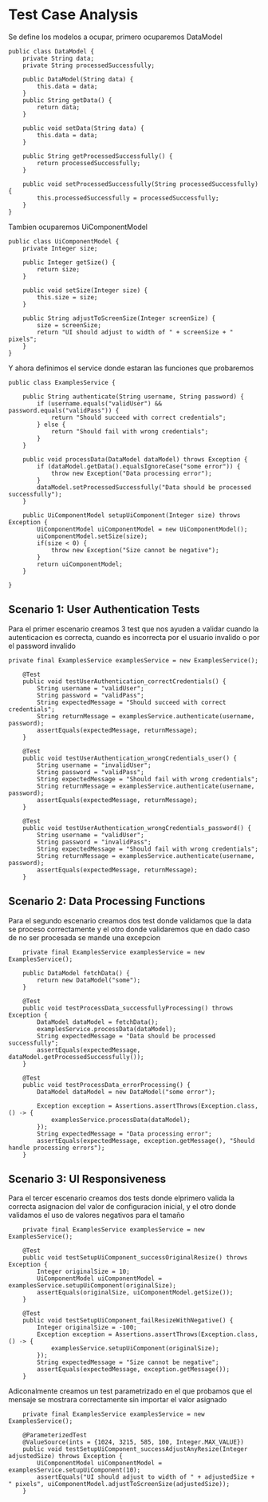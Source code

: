 # Test Case Analysis

Se define los modelos a ocupar, primero ocuparemos DataModel
```
public class DataModel {
    private String data;
    private String processedSuccessfully;

    public DataModel(String data) {
        this.data = data;
    }
    public String getData() {
        return data;
    }

    public void setData(String data) {
        this.data = data;
    }

    public String getProcessedSuccessfully() {
        return processedSuccessfully;
    }

    public void setProcessedSuccessfully(String processedSuccessfully) {
        this.processedSuccessfully = processedSuccessfully;
    }
}
```

Tambien ocuparemos UiComponentModel
```
public class UiComponentModel {
    private Integer size;

    public Integer getSize() {
        return size;
    }

    public void setSize(Integer size) {
        this.size = size;
    }

    public String adjustToScreenSize(Integer screenSize) {
        size = screenSize;
        return "UI should adjust to width of " + screenSize + " pixels";
    }
}
```

Y ahora definimos el service donde estaran las funciones que probaremos
```
public class ExamplesService {

    public String authenticate(String username, String password) {
        if (username.equals("validUser") && password.equals("validPass")) {
            return "Should succeed with correct credentials";
        } else {
            return "Should fail with wrong credentials";
        }
    }

    public void processData(DataModel dataModel) throws Exception {
        if (dataModel.getData().equalsIgnoreCase("some error")) {
            throw new Exception("Data processing error");
        }
        dataModel.setProcessedSuccessfully("Data should be processed successfully");
    }

    public UiComponentModel setupUiComponent(Integer size) throws Exception {
        UiComponentModel uiComponentModel = new UiComponentModel();
        uiComponentModel.setSize(size);
        if(size < 0) {
            throw new Exception("Size cannot be negative");
        }
        return uiComponentModel;
    }

}
```

## Scenario 1: User Authentication Tests

Para el primer escenario creamos 3 test que nos ayuden a validar cuando la autenticacion es correcta, cuando es incorrecta por el usuario invalido o por el password invalido
```
private final ExamplesService examplesService = new ExamplesService();

    @Test
    public void testUserAuthentication_correctCredentials() {
        String username = "validUser";
        String password = "validPass";
        String expectedMessage = "Should succeed with correct credentials";
        String returnMessage = examplesService.authenticate(username, password);
        assertEquals(expectedMessage, returnMessage);
    }

    @Test
    public void testUserAuthentication_wrongCredentials_user() {
        String username = "invalidUser";
        String password = "validPass";
        String expectedMessage = "Should fail with wrong credentials";
        String returnMessage = examplesService.authenticate(username, password);
        assertEquals(expectedMessage, returnMessage);
    }

    @Test
    public void testUserAuthentication_wrongCredentials_password() {
        String username = "validUser";
        String password = "invalidPass";
        String expectedMessage = "Should fail with wrong credentials";
        String returnMessage = examplesService.authenticate(username, password);
        assertEquals(expectedMessage, returnMessage);
    }
```

## Scenario 2: Data Processing Functions

Para el segundo escenario creamos dos test donde validamos que la data se proceso correctamente y el otro donde validaremos que en dado caso de no ser procesada se mande una excepcion
```
    private final ExamplesService examplesService = new ExamplesService();

    public DataModel fetchData() {
        return new DataModel("some");
    }

    @Test
    public void testProcessData_successfullyProcessing() throws Exception {
        DataModel dataModel = fetchData();
        examplesService.processData(dataModel);
        String expectedMessage = "Data should be processed successfully";
        assertEquals(expectedMessage, dataModel.getProcessedSuccessfully());
    }

    @Test
    public void testProcessData_errorProcessing() {
        DataModel dataModel = new DataModel("some error");

        Exception exception = Assertions.assertThrows(Exception.class, () -> {
            examplesService.processData(dataModel);
        });
        String expectedMessage = "Data processing error";
        assertEquals(expectedMessage, exception.getMessage(), "Should handle processing errors");
    }
```

## Scenario 3: UI Responsiveness

Para el tercer escenario creamos dos tests donde elprimero valida la correcta asignacion del valor de configuracion inicial, y el otro donde validamos el uso de valores negativos para el tamaño
```
    private final ExamplesService examplesService = new ExamplesService();

    @Test
    public void testSetupUiComponent_successOriginalResize() throws Exception {
        Integer originalSize = 10;
        UiComponentModel uiComponentModel = examplesService.setupUiComponent(originalSize);
        assertEquals(originalSize, uiComponentModel.getSize());
    }

    @Test
    public void testSetupUiComponent_failResizeWithNegative() {
        Integer originalSize = -100;
        Exception exception = Assertions.assertThrows(Exception.class, () -> {
            examplesService.setupUiComponent(originalSize);
        });
        String expectedMessage = "Size cannot be negative";
        assertEquals(expectedMessage, exception.getMessage());
    }
```

Adiconalmente creamos un test parametrizado en el que probamos que el mensaje se mostrara correctamente sin importar el valor asignado
```
    private final ExamplesService examplesService = new ExamplesService();

    @ParameterizedTest
    @ValueSource(ints = {1024, 3215, 585, 100, Integer.MAX_VALUE})
    public void testSetupUiComponent_successAdjustAnyResize(Integer adjustedSize) throws Exception {
        UiComponentModel uiComponentModel = examplesService.setupUiComponent(10);
        assertEquals("UI should adjust to width of " + adjustedSize + " pixels", uiComponentModel.adjustToScreenSize(adjustedSize));
    }
```
